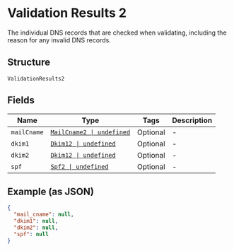 
# Validation Results 2

The individual DNS records that are checked when validating, including the reason for any invalid DNS records.

## Structure

`ValidationResults2`

## Fields

| Name | Type | Tags | Description |
|  --- | --- | --- | --- |
| `mailCname` | [`MailCname2 \| undefined`](../../doc/models/mail-cname-2.md) | Optional | - |
| `dkim1` | [`Dkim12 \| undefined`](../../doc/models/dkim-12.md) | Optional | - |
| `dkim2` | [`Dkim12 \| undefined`](../../doc/models/dkim-12.md) | Optional | - |
| `spf` | [`Spf2 \| undefined`](../../doc/models/spf-2.md) | Optional | - |

## Example (as JSON)

```json
{
  "mail_cname": null,
  "dkim1": null,
  "dkim2": null,
  "spf": null
}
```

